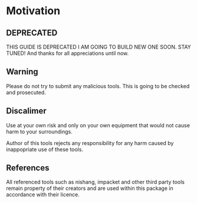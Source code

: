 # Motivation

## DEPRECATED
THIS GUIDE IS DEPRECATED I AM GOING TO BUILD NEW ONE SOON. STAY TUNED! 
And thanks for all appreciations until now.


## Warning

Please do not try to submit any malicious tools. This is going to be checked and prosecuted.

## Discalimer

Use at your own risk and only on your own equipment that would not cause harm to your surroundings.

Author of this tools rejects any responsibility for any harm caused by inappopriate use of these tools.

## References

All referenced tools such as nishang, impacket and other third party tools remain property of their creators and are used within this package in accordance with their licence.
